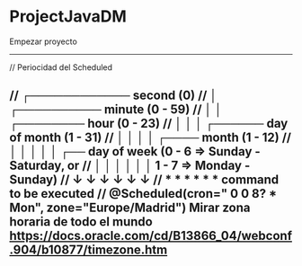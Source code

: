 # ProjectJavaDM
Empezar proyecto

--------------------------------------------------------------------
//    Periocidad del Scheduled

//	  ┌──────────── second (0)
//	  │ ┌────────── minute (0 - 59)
//	  │ │ ┌──────── hour (0 - 23)
//	  │ │ │ ┌────── day of month (1 - 31)
//	  │ │ │ │ ┌──── month (1 - 12)
//	  │ │ │ │ │ ┌── day of week (0 - 6 => Sunday - Saturday, or
//	  │ │ │ │ │ │                1 - 7 => Monday - Sunday)
//	  ↓ ↓ ↓ ↓ ↓ ↓
//	  * * * * * * command to be executed
//    @Scheduled(cron=" 0 0 8? * Mon", zone="Europe/Madrid")
Mirar zona horaria de todo el mundo
https://docs.oracle.com/cd/B13866_04/webconf.904/b10877/timezone.htm
--------------------------------------------------------------------
